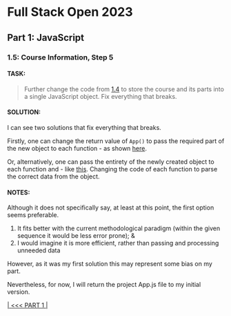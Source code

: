 # Full Stack Open 2023

## Part 1: JavaScript

### 1.5: Course Information, Step 5

#### TASK:

> Further change the code from [1.4](./1.4-course_info_step4.md) to store the course and its parts into a single JavaScript object. Fix everything that breaks.

#### SOLUTION:

I can see two solutions that fix everything that breaks.

Firstly, one can change the return value of `App()` to pass the required part of the new object to each function - as shown [here](./1.5-course_info_step5a_app.js).

Or, alternatively, one can pass the entirety of the newly created object to each function and - like [this](./1.5-course_info_step5b_app.js). Changing the code of each function to parse the correct data from the object.

#### NOTES:

Although it does not specifically say, at least at this point, the first option seems preferable.

1. It fits better with the current methodological paradigm (within the given sequence it would be less error prone); &
2. I would imagine it is more efficient, rather than passing and processing unneeded data

However, as it was my first solution this may represent some bias on my part.

Nevertheless, for now, I will return the project App.js file to my initial version.

[| &lt;&lt;&lt; PART 1 |](../README.md)